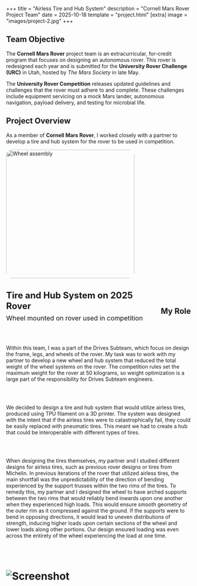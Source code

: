 +++
title = "Airless Tire and Hub System"
description = "Cornell Mars Rover Project Team"
date = 2025-10-18
template = "project.html"
[extra]
image = "images/project-2.jpg"
+++

## Team Objective

The **Cornell Mars Rover** project team is an extracurricular, for-credit program that focuses on designing an autonomous rover. This rover is redesigned each year and is submitted for the **University Rover Challenge (URC)** in Utah, hosted by *The Mars Society* in late May.

The **University Rover Competition** releases updated guidelines and challenges that the rover must adhere to and complete. These challenges include equipment servicing on a mock Mars lander, autonomous navigation, payload delivery, and testing for microbial life.

## Project Overview

As a member of **Cornell Mars Rover**, I worked closely with a partner to develop a tire and hub system for the rover to be used in competition. 


<div style="display:flex; align-items:center; justify-content:flex-start; gap:2rem; flex-wrap:wrap; margin-bottom:2.5rem;">

  <!-- Image on the right -->
  <div style="width:350px; height:350px; overflow:hidden; border-radius:1rem; flex-shrink:0;">
    <img src="../../images/project-2.jpg"
         alt="Wheel assembly"
         style="width:100%; height:100%; object-fit:cover; object-position:center 40%; display:block;">
  </div>

  <!-- Text content on the left -->
  <div style="flex:1; min-width:260px;">
    <h1 style="margin:0; font-size:1.5rem; font-weight:700;">Tire and Hub System on 2025 Rover</h1>
    <p style="margin:0.5rem 0 1rem; font-size:1.1rem; color:#111;">
      Wheel mounted on rover used in competition
    </p>

</div>

## My Role

Within this team, I was a part of the Drives Subteam, which focus on design the frame, legs, and wheels of the rover. My task was to work with my partner to develop a new wheel and hub system that reduced the total weight of the wheel systems on the rover. The competition rules set the maximum weight for the rover at 50 kilograms, so weight optimization is a large part of the responsibility for Drives Subteam engineers.

We decided to design a tire and hub system that would utilize airless tires, produced using TPU filament on a 3D printer. The system was designed with the intent that if the airless tires were to catastrophically fail, they could be easily replaced with pneumatic tires. This meant we had to create a hub that could be interoperable with different types of tires.

When designing the tires themselves, my partner and I studied different designs for airless tires, such as previous rover designs or tires from Michelin. In previous iterations of the rover that utilized airless tires, the main shortfall was the unpredictability of the direction of bending experienced by the support trusses within the two rims of the tires. To remedy this, my partner and I designed the wheel to have arched supports between the two rims that would reliably bend inwards upon one another when they experienced high loads. This would ensure smooth geometry of the outer rim as it compressed against the ground. If the supports were to bend in opposing directions, it would lead to uneven distributions of strength, inducing higher loads upon certain sections of the wheel and lower loads along other portions. Our design ensured loading was even across the entirety of the wheel experiencing the load at one time.

# ![Screenshot](../../images/project-2.jpg)

